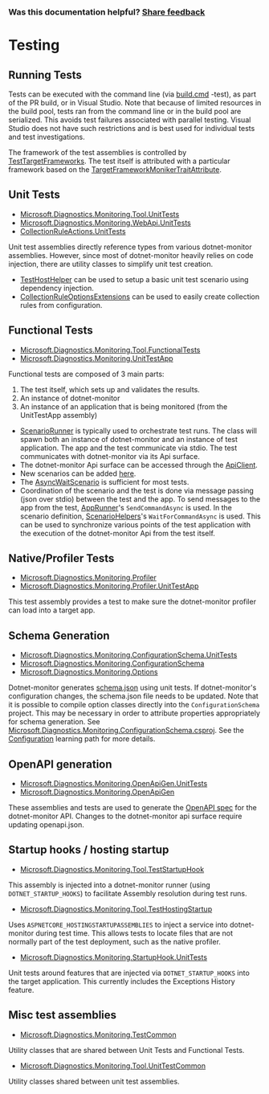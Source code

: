 
### Was this documentation helpful? [Share feedback](https://www.research.net/r/DGDQWXH?src=documentation%2FlearningPath%2Ftesting)

# Testing

## Running Tests

Tests can be executed with the command line (via [build.cmd](../../Build.cmd) -test), as part of the PR build, or in Visual Studio. Note that because of limited resources in the build pool, tests ran from the command line or in the build pool are serialized. This avoids test failures associated with parallel testing. Visual Studio does not have such restrictions and is best used for individual tests and test investigations. 

The framework of the test assemblies is controlled by [TestTargetFrameworks](../../eng/Versions.props). The test itself is attributed with a particular framework based on the [TargetFrameworkMonikerTraitAttribute](../../src/Tests/Microsoft.Diagnostics.Monitoring.TestCommon/TargetFrameworkMonikerTraitAttribute.cs).

## Unit Tests

- [Microsoft.Diagnostics.Monitoring.Tool.UnitTests](../../src/Tests/Microsoft.Diagnostics.Monitoring.Tool.UnitTests)
- [Microsoft.Diagnostics.Monitoring.WebApi.UnitTests](../../src/Tests/Microsoft.Diagnostics.Monitoring.WebApi.UnitTests/)
- [CollectionRuleActions.UnitTests](../../src/Tests/CollectionRuleActions.UnitTests/)

Unit test assemblies directly reference types from various dotnet-monitor assemblies. However, since most of dotnet-monitor heavily relies on code injection, there are utility classes to simplify unit test creation. 

- [TestHostHelper](../../src/Tests/Microsoft.Diagnostics.Monitoring.Tool.UnitTestCommon/TestHostHelper.cs) can be used to setup a basic unit test scenario using dependency injection.
- [CollectionRuleOptionsExtensions](../../src/Tests/Microsoft.Diagnostics.Monitoring.Tool.UnitTestCommon/Options/CollectionRuleOptionsExtensions.cs) can be used to easily create collection rules from configuration.

## Functional Tests

- [Microsoft.Diagnostics.Monitoring.Tool.FunctionalTests](../../src/Tests/Microsoft.Diagnostics.Monitoring.Tool.FunctionalTests)
- [Microsoft.Diagnostics.Monitoring.UnitTestApp](../../src/Tests/Microsoft.Diagnostics.Monitoring.UnitTestApp/)

Functional tests are composed of 3 main parts:
1. The test itself, which sets up and validates the results.
1. An instance of dotnet-monitor
1. An instance of an application that is being monitored (from the UnitTestApp assembly)

* [ScenarioRunner](../../src/Tests/Microsoft.Diagnostics.Monitoring.Tool.FunctionalTests/Runners/ScenarioRunner.cs) is typically used to orchestrate test runs. The class will spawn both an instance of dotnet-monitor and an instance of test application. The app and the test communicate via stdio. The test communicates with dotnet-monitor via its Api surface.
* The dotnet-monitor Api surface can be accessed through the [ApiClient](../../src/Tests/Microsoft.Diagnostics.Monitoring.Tool.FunctionalTests/HttpApi/ApiClient.cs).
* New scenarios can be added [here](../../src/Tests/Microsoft.Diagnostics.Monitoring.UnitTestApp/Scenarios/).
* The [AsyncWaitScenario](../../src/Tests/Microsoft.Diagnostics.Monitoring.UnitTestApp/Scenarios/AsyncWaitScenario.cs) is sufficient for most tests.
* Coordination of the scenario and the test is done via message passing (json over stdio) between the test and the app. To send messages to the app from the test, [AppRunner](../../src/Tests/Microsoft.Diagnostics.Monitoring.TestCommon/Runners/AppRunner.cs)'s `SendCommandAsync` is used. In the scenario definition, [ScenarioHelpers](../../src/Tests/Microsoft.Diagnostics.Monitoring.UnitTestApp/ScenarioHelpers.cs)'s `WaitForCommandAsync` is used. This can be used to synchronize various points of the test application with the execution of the dotnet-monitor Api from the test itself.

## Native/Profiler Tests

- [Microsoft.Diagnostics.Monitoring.Profiler](../../src/Tests/Microsoft.Diagnostics.Monitoring.Profiler/)
- [Microsoft.Diagnostics.Monitoring.Profiler.UnitTestApp](../../src/Tests/Microsoft.Diagnostics.Monitoring.Profiler.UnitTestApp/)

This test assembly provides a test to make sure the dotnet-monitor profiler can load into a target app.

## Schema Generation

- [Microsoft.Diagnostics.Monitoring.ConfigurationSchema.UnitTests](../../src/Tests/Microsoft.Diagnostics.Monitoring.ConfigurationSchema.UnitTests/)
- [Microsoft.Diagnostics.Monitoring.ConfigurationSchema](../../src/Tests/Microsoft.Diagnostics.Monitoring.ConfigurationSchema/)
- [Microsoft.Diagnostics.Monitoring.Options](../../src/Microsoft.Diagnostics.Monitoring.Options)

Dotnet-monitor generates [schema.json](../../documentation/schema.json) using unit tests. If dotnet-monitor's configuration changes, the schema.json file needs to be updated.
Note that it is possible to compile option classes directly into the `ConfigurationSchema` project. This may be necessary in order to attribute properties appropriately for schema generation. See [Microsoft.Diagnostics.Monitoring.ConfigurationSchema.csproj](../../src/Tests/Microsoft.Diagnostics.Monitoring.ConfigurationSchema/Microsoft.Diagnostics.Monitoring.ConfigurationSchema.csproj). See the [Configuration](./configuration.md#how-configuration-works) learning path for more details.

## OpenAPI generation

- [Microsoft.Diagnostics.Monitoring.OpenApiGen.UnitTests](../../src/Tests/Microsoft.Diagnostics.Monitoring.OpenApiGen.UnitTests/)
- [Microsoft.Diagnostics.Monitoring.OpenApiGen](../../src/Tests/Microsoft.Diagnostics.Monitoring.OpenApiGen/)

These assemblies and tests are used to generate the [OpenAPI spec](../../documentation/openapi.json) for the dotnet-monitor API. Changes to the dotnet-monitor api surface require updating openapi.json.

## Startup hooks / hosting startup

- [Microsoft.Diagnostics.Monitoring.Tool.TestStartupHook](../../src/Tests/Microsoft.Diagnostics.Monitoring.Tool.TestStartupHook/)

This assembly is injected into a dotnet-monitor runner (using `DOTNET_STARTUP_HOOKS`) to facilitate Assembly resolution during test runs.

- [Microsoft.Diagnostics.Monitoring.Tool.TestHostingStartup](../../src/Tests/Microsoft.Diagnostics.Monitoring.Tool.TestHostingStartup/)

Uses `ASPNETCORE_HOSTINGSTARTUPASSEMBLIES` to inject a service into dotnet-monitor during test time. This allows tests to locate files that are not normally part of the test deployment,
such as the native profiler.

- [Microsoft.Diagnostics.Monitoring.StartupHook.UnitTests](../../src/Tests/Microsoft.Diagnostics.Monitoring.StartupHook.UnitTests/)

Unit tests around features that are injected via `DOTNET_STARTUP_HOOKS` into the target application. This currently includes the Exceptions History feature.

## Misc test assemblies

- [Microsoft.Diagnostics.Monitoring.TestCommon](../../src/Tests/Microsoft.Diagnostics.Monitoring.TestCommon/)

Utility classes that are shared between Unit Tests and Functional Tests.

- [Microsoft.Diagnostics.Monitoring.Tool.UnitTestCommon](../../src/Tests/Microsoft.Diagnostics.Monitoring.Tool.UnitTestCommon/)

Utility classes shared between unit test assemblies.
